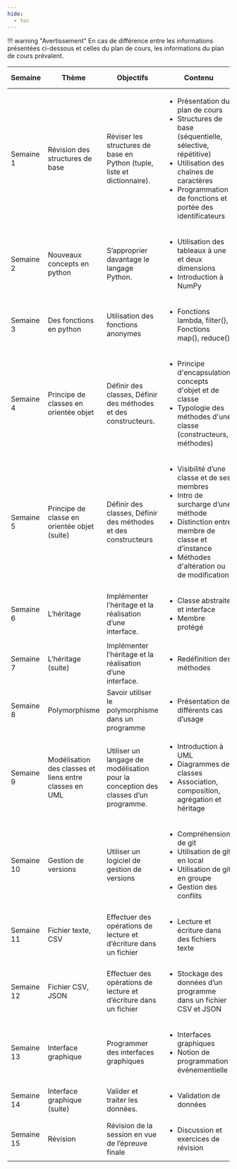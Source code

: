 ```yaml
---
hide:
  - toc
---
```


!!! warning "Avertissement"
    En cas de différence entre les informations présentées ci-dessous et
    celles du plan de cours, les informations du plan de cours prévalent.

| Semaine     | Thème                                | Objectifs                                                                 | Contenu                                                                                      | Activités pédagogiques |
|-------------|--------------------------------------|--------------------------------------------------------------------------|----------------------------------------------------------------------------------------------|------------------------|
| Semaine 1   | Révision des structures de base      | Réviser les structures de base en Python (tuple, liste et dictionnaire). | <ul><li>Présentation du plan de cours</li><li>Structures de base (séquentielle, sélective, répétitive)</li><li>Utilisation des chaînes de caractères</li><li>Programmation de fonctions et portée des identificateurs</li></ul> | Formatif               |
| Semaine 2   | Nouveaux concepts en python          | S’approprier davantage le langage Python.                                | <ul><li>Utilisation des tableaux à une et deux dimensions</li><li>Introduction à NumPy</li></ul> | Formatif               |
| Semaine 3   | Des fonctions en python              | Utilisation des fonctions anonymes                                       | <ul><li>Fonctions lambda, filter(), Fonctions map(), reduce() </li></ul>                                        | Formatif, **Sommatif&nbsp;1**   |
| Semaine 4   | Principe de classes en orientée objet| Définir des classes, Définir des méthodes et des constructeurs.          | <ul><li>Principe d'encapsulation, concepts d'objet et de classe</li><li>Typologie des méthodes d'une classe (constructeurs, méthodes)</li></ul> | Formatif               |
| Semaine 5   | Principe de classe en orientée objet (suite) | Définir des classes, Définir des méthodes et des constructeurs   | <ul><li>Visibilité d’une classe et de ses membres</li><li> Intro de surcharge d’une méthode</li><li> Distinction entre membre de classe et d’instance</li><li> Méthodes d'altération ou de modification</li></ul> | **Travail pratique&nbsp;1**     |
| Semaine 6   | L’héritage                           | Implémenter l’héritage et la réalisation d’une interface.                | <ul><li>Classe abstraite et interface</li><li> Membre protégé     </li></ul>                                              | Formatif, **Examen&nbsp;1**     |
| Semaine 7   | L’héritage (suite)                   | Implémenter l’héritage et la réalisation d’une interface.                | <ul><li>Redéfinition des méthodes  </li></ul>                                                                     |                        |
| Semaine 8   | Polymorphisme                        | Savoir utiliser le polymorphisme dans un programme                       | <ul><li>Présentation de différents cas d’usage    </li></ul>                                                     | **Sommatif&nbsp;2**             |
| Semaine 9   | Modélisation des classes et liens entre classes en UML | Utiliser un langage de modélisation pour la conception des classes d’un programme. | <ul><li>Introduction à UML</li><li> Diagrammes de classes</li><li> Association, composition, agrégation et héritage</li></ul> | Formatif               |
| Semaine 10  | Gestion de versions                 | Utiliser un logiciel de gestion de versions                              | <ul><li>Compréhension de git </li><li> Utilisation de git en local</li><li> Utilisation de git en groupe</li><li> Gestion des conflits</li></ul> | **Examen&nbsp;2**               |
| Semaine 11  | Fichier texte, CSV                  | Effectuer des opérations de lecture et d’écriture dans un fichier        | <ul><li>Lecture et écriture dans des fichiers texte   </li></ul>                                                 | **Sommatif&nbsp;3**            |
| Semaine 12  | Fichier CSV, JSON                   | Effectuer des opérations de lecture et d’écriture dans un fichier        | <ul><li>Stockage des données d’un programme dans un fichier CSV et JSON   </li></ul>                             | Formatif, **Travail pratique&nbsp;2** |
| Semaine 13  | Interface graphique                 | Programmer des interfaces graphiques                                     | <ul><li>Interfaces graphiques </li><li> Notion de programmation événementielle   </li></ul>                               | Formatif               |
| Semaine 14  | Interface graphique (suite)         | Valider et traiter les données.                                          | <ul><li>Validation de données        </li></ul>                                                                  | Formatif               |
| Semaine 15  | Révision                            | Révision de la session en vue de l’épreuve finale                        | <ul><li>Discussion et exercices de révision      </li></ul>                                                      |                        |
